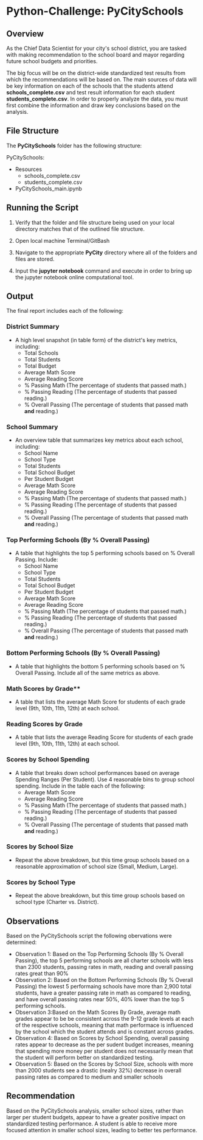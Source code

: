 # **Python-Challenge: PyCitySchools**

## Overview
As the Chief Data Scientist for your city's school district, you are tasked with making recommendation to the school board and mayor regarding future school budgets and priorities.

The big focus will be on the district-wide standardized test results from which the recommendations will be based on. The main sources of data will be key information on each of the schools that the students attend **schools_complete.csv** and test result information for each student **students_complete.csv**. In order to properly analyze the data, you must first combine the information and draw key conclusions based on the analysis.

## File Structure

The **PyCitySchools** folder has the following structure:

PyCitySchools:
- Resources
    - schools_complete.csv
    - students_complete.csv
- PyCitySchools_main.ipynb

## Running the Script

1. Verify that the folder and file structure being used on your local directory matches that of the outlined file structure.

2. Open local machine Terminal/GitBash

3. Navigate to the appropriate **PyCity** directory where all of the folders and files are stored. 

4. Input the **jupyter notebook** command and execute in order to bring up the jupyter notebook online computational tool.

## Output

The final report includes each of the following:

### District Summary

- A high level snapshot (in table form) of the district's key metrics, including:
  - Total Schools
  - Total Students
  - Total Budget
  - Average Math Score
  - Average Reading Score
  - % Passing Math (The percentage of students that passed math.)
  - % Passing Reading (The percentage of students that passed reading.)
  - % Overall Passing (The percentage of students that passed math **and** reading.)

### School Summary

- An overview table that summarizes key metrics about each school, including:
  - School Name
  - School Type
  - Total Students
  - Total School Budget
  - Per Student Budget
  - Average Math Score
  - Average Reading Score
  - % Passing Math (The percentage of students that passed math.)
  - % Passing Reading (The percentage of students that passed reading.)
  - % Overall Passing (The percentage of students that passed math **and** reading.)

### Top Performing Schools (By % Overall Passing)

- A table that highlights the top 5 performing schools based on % Overall Passing. Include:
  - School Name
  - School Type
  - Total Students
  - Total School Budget
  - Per Student Budget
  - Average Math Score
  - Average Reading Score
  - % Passing Math (The percentage of students that passed math.)
  - % Passing Reading (The percentage of students that passed reading.)
  - % Overall Passing (The percentage of students that passed math **and** reading.)

### Bottom Performing Schools (By % Overall Passing)

- A table that highlights the bottom 5 performing schools based on % Overall Passing. Include all of the same metrics as above.

### Math Scores by Grade\*\*

- A table that lists the average Math Score for students of each grade level (9th, 10th, 11th, 12th) at each school.

### Reading Scores by Grade

- A table that lists the average Reading Score for students of each grade level (9th, 10th, 11th, 12th) at each school.

### Scores by School Spending

- A table that breaks down school performances based on average Spending Ranges (Per Student). Use 4 reasonable bins to group school spending. Include in the table each of the following:
  - Average Math Score
  - Average Reading Score
  - % Passing Math (The percentage of students that passed math.)
  - % Passing Reading (The percentage of students that passed reading.)
  - % Overall Passing (The percentage of students that passed math **and** reading.)

### Scores by School Size

- Repeat the above breakdown, but this time group schools based on a reasonable approximation of school size (Small, Medium, Large).

### Scores by School Type

- Repeat the above breakdown, but this time group schools based on school type (Charter vs. District).
    
## Observations
   
Based on the PyCitySchools script the following obervations were determined:
- Observation 1: Based on the Top Performing Schools (By % Overall Passing), the top 5 performing schools are all charter schools with less than 2300 students, passing rates in math, reading and overall passing rates great than 90%
- Observation 2: Based on the Bottom Performing Schools (By % Overall Passing) the lowest 5 performaing schools have more than 2,900 total students, have a greater passing rate in math as compared to reading, and have overall passing rates near 50%, 40% lower than the top 5 performing schools.
- Observation 3:Based on the Math Scores By Grade, average math grades appear to be be consistent across the 9-12 grade levels at each of the respective schools, meaning that math performace is influenced by the school which the student attends and is constant across grades.
- Observation 4: Based on Scores by School Spending, overall passing rates appear to decrease as the per sudent budget increases, meaning that spending more money per student does not necessarily mean that the student will perform better on standardized testing.
- Observation 5: Based on the Scores by School Size, schools with more than 2000 students see a drastic (nealry 32%) decrease in overall passing rates as compared to medium and smaller schools

## Recommendation

Based on the PyCitySchools analysis, smaller school sizes, rather than larger per student budgets, appear to have a greater positive impact on standardized testing performance. A student is able to receive more focused attention in smaller school sizes, leading to better tes performance.
